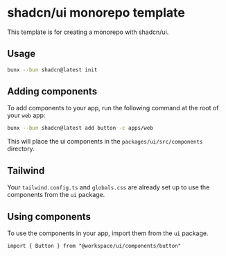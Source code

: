 # shadcn/ui monorepo template

This template is for creating a monorepo with shadcn/ui.

## Usage

```bash
bunx --bun shadcn@latest init
```

## Adding components

To add components to your app, run the following command at the root of your `web` app:

```bash
bunx --bun shadcn@latest add button -c apps/web
```

This will place the ui components in the `packages/ui/src/components` directory.

## Tailwind

Your `tailwind.config.ts` and `globals.css` are already set up to use the components from the `ui` package.

## Using components

To use the components in your app, import them from the `ui` package.

```tsx
import { Button } from "@workspace/ui/components/button"
```
